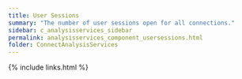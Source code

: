 ```yaml
---
title: User Sessions
summary: "The number of user sessions open for all connections."
sidebar: c_analysisservices_sidebar
permalink: analysisservices_component_usersessions.html
folder: ConnectAnalysisServices
---
```




{% include links.html %}
﻿﻿
﻿
